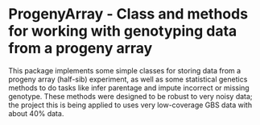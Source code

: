 # ProgenyArray - Class and methods for working with genotyping data from a progeny array

This package implements some simple classes for storing data from a progeny
array (half-sib) experiment, as well as some statistical genetics methods to do
tasks like infer parentage and impute incorrect or missing genotype. These
methods were designed to be robust to very noisy data; the project this is
being applied to uses very low-coverage GBS data with about 40% data.


